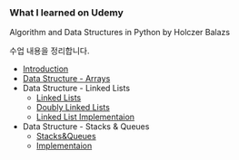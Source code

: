 ### What I learned on Udemy
Algorithm and Data Structures in Python by Holczer Balazs

수업 내용을 정리합니다.

- [Introduction](https://github.com/HyunlangBan/Udemy/blob/master/Algorithm%26DataStructure/Introduction.md)
- [Data Structure - Arrays](https://github.com/HyunlangBan/Udemy/blob/master/Algorithm%26DataStructure/Data%20Structure%20-%20Arrays.md)
- Data Structure - Linked Lists
  - [Linked Lists](https://github.com/HyunlangBan/Udemy/blob/master/Algorithm%26DataStructure/Data%20Structures%20-%20Linked%20Lists.md)
  - [Doubly Linked Lists](https://github.com/HyunlangBan/Udemy/blob/master/Algorithm%26DataStructure/Doubly%20Linked%20Lists.md)
  - [Linked List Implementaion](https://github.com/HyunlangBan/Udemy/blob/master/Algorithm%26DataStructure/Linked%20List%20Implementaion.md)
- Data Structure - Stacks & Queues
  - [Stacks&Queues](https://github.com/HyunlangBan/Udemy/blob/master/Algorithm%26DataStructure/Statcks%20%26%20Queues.md)
  - [Implementaion](https://github.com/HyunlangBan/Udemy/blob/master/Algorithm%26DataStructure/Statcks%20%26%20Queues.md)
